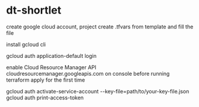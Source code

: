 # dt-shortlet 

create google cloud account, project
create .tfvars from template and fill the file

install gcloud cli

gcloud auth application-default login


enable Cloud Resource Manager API cloudresourcemanager.googleapis.com on console before running terraform apply for the first time

gcloud auth activate-service-account --key-file=path/to/your-key-file.json
gcloud auth print-access-token

